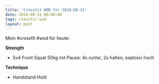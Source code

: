 ```yaml
---
title: 'Crossfit WOD für 2014-08-31'
date: 2014-08-31 00:00:00 
tags: crossfit wod
layout: post
---
```

Mein #crossfit #wod für heute:

**Strength**

* 5x4 Front Squat 50kg mit Pause: 4s runter, 2s halten, explosiv hoch

**Technique**

* Handstand Hold
